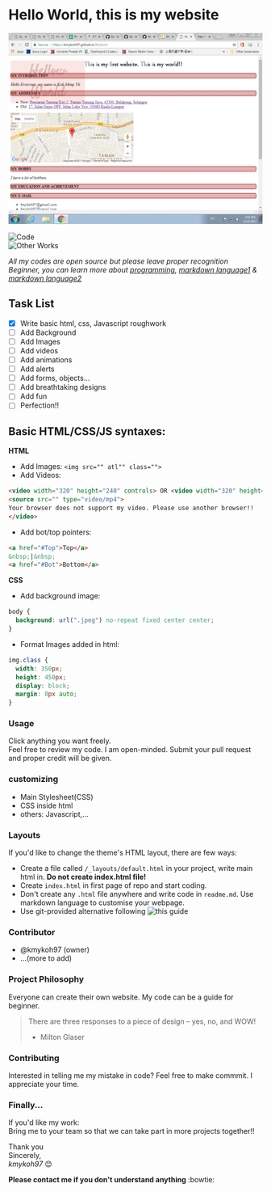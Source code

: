 # Hello World, this is my website  

![Image of MyKoh Page](img/SiteExample.png)  

![Code](https://kmykoh97.github.io/MyKoh/)  
![Other Works](https://github.com/kmykoh97)  

*All my codes are open source but please leave proper recognition*  
*Beginner, you can learn more about [programming](https://www.codecademy.com), [markdown language1](https://guides.github.com/features/mastering-markdown/) & [markdown language2](https://github.com/adam-p/markdown-here/wiki/Markdown-Cheatsheet#lines)*  

## Task List
- [x] Write basic html, css, Javascript roughwork
- [ ] Add Background
- [ ] Add Images
- [ ] Add videos
- [ ] Add animations
- [ ] Add alerts
- [ ] Add forms, objects...
- [ ] Add breathtaking designs
- [ ] Add fun
- [ ] Perfection!!

## Basic HTML/CSS/JS syntaxes:  
**HTML**  
* Add Images: `<img src="" atl"" class="">`
* Add Videos: 
```html
<video width="320" height="240" controls> OR <video width="320" height="240" autoplay>
<source src="" type="video/mp4">
Your browser does not support my video. Please use another browser!!
</video>
```
* Add bot/top pointers:
```html
<a href="#Top">Top</a>
&nbsp;|&nbsp;
<a href="#Bot">Bottom</a>
```
**CSS**
* Add background image:
```CSS
body {
  background: url(".jpeg") no-repeat fixed center center;
}
```
* Format Images added in html:
```CSS
img.class {
  width: 350px;
  height: 450px;
  display: block;
  margin: 0px auto;
}
```

### Usage
Click anything you want freely.  
Feel free to review my code. I am open-minded. Submit your pull request and proper credit will be given.  

### customizing
* Main Stylesheet(CSS)
* CSS inside html
* others: Javascript,...

### Layouts
If you'd like to change the theme's HTML layout, there are few ways:
* Create a file called `/_layouts/default.html` in your project, write main html in. **Do not create index.html file!**
* Create `index.html` in first page of repo and start coding.
* Don't create any `.html` file anywhere and write code in `readme.md`. Use markdown language to customise your webpage.
* Use git-provided alternative following ![this guide](https://pages.github.com/)

### Contributor
* @kmykoh97 (owner)
* ...(more to add)

### Project Philosophy
Everyone can create their own website. My code can be a guide for beginner.  
> There are three responses to a piece of design – yes, no, and WOW!
> - Milton Glaser

### Contributing
Interested in telling me my mistake in code? Feel free to make commmit. I appreciate your time.  

### Finally...
If you'd like my work:  
Bring me to your team so that we can take part in more projects together!!  

Thank you  
Sincerely,  
*kmykoh97* :blush:  

**Please contact me if you don't understand anything** :bowtie:
